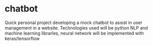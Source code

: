 # chatbot

Quick personal project developing a mock chatbot to assist in user management in a website.
Technologies used will be python NLP and machine learning libraries, neural network will be implemented with keras/tensorflow